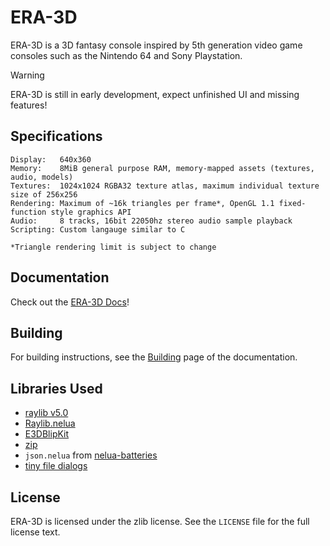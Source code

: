 # ERA-3D

ERA-3D is a 3D fantasy console inspired by 5th generation video game consoles such as the Nintendo 64 and Sony Playstation.

> [!WARNING]
> ERA-3D is still in early development, expect unfinished UI and missing features!

## Specifications
```
Display:   640x360
Memory:    8MiB general purpose RAM, memory-mapped assets (textures, audio, models)
Textures:  1024x1024 RGBA32 texture atlas, maximum individual texture size of 256x256
Rendering: Maximum of ~16k triangles per frame*, OpenGL 1.1 fixed-function style graphics API
Audio:     8 tracks, 16bit 22050hz stereo audio sample playback
Scripting: Custom langauge similar to C

*Triangle rendering limit is subject to change
```

## Documentation

Check out the [ERA-3D Docs](https://auzfox.github.io/ERA-3D-Docs/)!

## Building

For building instructions, see the [Building](https://auzfox.github.io/ERA-3D-Docs/building/) page of the documentation.

## Libraries Used
- [raylib v5.0](https://github.com/raysan5/raylib)
- [Raylib.nelua](https://github.com/AuzFox/Raylib.nelua)
- [E3DBlipKit](https://github.com/AuzFox/E3DBlipKit)
- [zip](https://github.com/kuba--/zip)
- `json.nelua` from [nelua-batteries](https://github.com/edubart/nelua-batteries)
- [tiny file dialogs](https://sourceforge.net/projects/tinyfiledialogs/)

## License

ERA-3D is licensed under the zlib license.
See the `LICENSE` file for the full license text.
